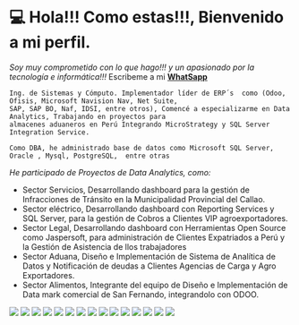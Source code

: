 # 💻 Hola!!! Como estas!!!, Bienvenido a mi perfil.

*Soy muy comprometido con lo que hago!!! y un apasionado por la tecnología e informática!!!*
Escribeme a mi **[WhatSapp](https://acortar.link/RaulTrelles)**

```
Ing. de Sistemas y Cómputo. Implementador líder de ERP´s  como (Odoo, Ofisis, Microsoft Navision Nav, Net Suite, 
SAP, SAP BO, Naf, IDSI, entre otros), Comencé a especializarme en Data Analytics, Trabajando en proyectos para 
almacenes aduaneros en Perú Integrando MicroStrategy y SQL Server Integration Service.

Como DBA, he administrado base de datos como Microsoft SQL Server, Oracle , Mysql, PostgreSQL,  entre otras

```
*He participado de Proyectos de Data Analytics, como:*

* Sector Servicios, Desarrollando dashboard para la gestión de Infracciones de Tránsito en la Municipalidad Provincial del Callao.
* Sector eléctrico, Desarrollando dashboard con Reporting Services y SQL Server, para la gestión de Cobros a Clientes VIP agroexportadores.
* Sector Legal, Desarrollando dashboard con Herramientas Open Source como Jaspersoft, para administración de Clientes Expatriados a Perú y 
  la Gestión de Asistencia de llos trabajadores
* Sector Aduana, Diseño e Implementación de Sistema de Analítica de Datos y Notificación de deudas a Clientes Agencias de Carga y Agro Exportadores.
* Sector Alimentos, Integrante del equipo de Diseño e Implementación de Data mark comercial de San Fernando, integrandolo con ODOO.

![](https://img.shields.io/badge/GitHub-100000?style=for-the-badge&logo=github&logoColor=white)
![](https://img.shields.io/badge/GitLab-330F63?style=for-the-badge&logo=gitlab&logoColor=white)
![](https://img.shields.io/badge/LinkedIn-0077B5?style=for-the-badge&logo=linkedin&logoColor=white)
![](https://img.shields.io/badge/MariaDB-003545?style=for-the-badge&logo=mariadb&logoColor=white)
![](https://img.shields.io/badge/Microsoft%20SQL%20Server-CC2927?style=for-the-badge&logo=microsoft%20sql%20server&logoColor=white)
![](https://img.shields.io/badge/MySQL-005C84?style=for-the-badge&logo=mysql&logoColor=white)
![](https://img.shields.io/badge/Oracle-F80000?style=for-the-badge&logo=Oracle&logoColor=white)
![](https://img.shields.io/badge/PostgreSQL-316192?style=for-the-badge&logo=postgresql&logoColor=white)
![](https://img.shields.io/badge/PowerBI-F2C811?style=for-the-badge&logo=Power%20BI&logoColor=white)
![](https://img.shields.io/badge/Markdown-000000?style=for-the-badge&logo=markdown&logoColor=white)
![](ttps://img.shields.io/badge/R-276DC3?style=for-the-badge&logo=r&logoColor=white)
![](https://img.shields.io/badge/HTML5-E34F26?style=for-the-badge&logo=html5&logoColor=white)
![](https://img.shields.io/badge/JavaScript-323330?style=for-the-badge&logo=javascript&logoColor=F7DF1E)
![](https://img.shields.io/badge/R-276DC3?style=for-the-badge&logo=r&logoColor=white)
![](https://img.shields.io/badge/VMware-231f20?style=for-the-badge&logo=VMware&logoColor=white)
